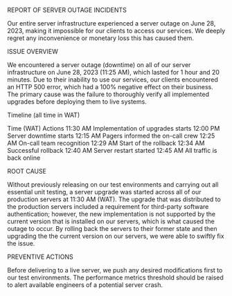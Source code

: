 REPORT OF SERVER OUTAGE INCIDENTS

Our entire server infrastructure experienced a server outage on June 28, 2023, making it impossible for our clients to access our services. 
We deeply regret any inconvenience or monetary loss this has caused them.


ISSUE OVERVIEW

We encountered a server outage (downtime) on all of our server infrastructure on June 28, 2023 (11:25 AM), which lasted for 1 hour and 20 minutes. 
Due to their inability to use our services, our clients encountered an HTTP 500 error, which had a 100% negative effect on their business. 
The primary cause was the failure to thoroughly verify all implemented upgrades before deploying them to live systems.


Timeline (all time in WAT)

Time (WAT)	  Actions
11:30 AM		  Implementation of upgrades starts
12:00 PM		  Server downtime starts
12:15 AM		  Pagers informed the on-call crew
12:25 AM		  On-call team recognition
12:29 AM		  Start of the rollback
12:34 AM		  Successful rollback
12:40 AM		  Server restart started
12:45 AM		  All traffic is back online


ROOT CAUSE

Without previously releasing on our test environments and carrying out all essential unit testing, 
a server upgrade was started across all of our production servers at 11:30 AM (WAT). 
The upgrade that was distributed to the production servers included a requirement for 
third-party software authentication; however, the new implementation is not supported 
by the current version that is installed on our servers, which is what caused the outage 
to occur. By rolling back the servers to their former state and then upgrading the 
the current version on our servers, we were able to swiftly fix the issue.


PREVENTIVE ACTIONS

Before delivering to a live server, we push any desired modifications first to our test environments.
The performance metrics threshold should be raised to alert available engineers of a potential server crash.
